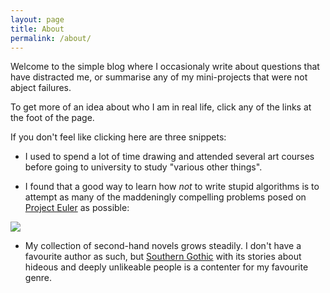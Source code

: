 ```yaml
---
layout: page
title: About
permalink: /about/
---
```


Welcome to the simple blog where I occasionaly write about questions that have distracted me, or summarise any of my mini-projects that were not abject failures.

To get more of an idea about who I am in real life, click any of the links at the foot of the page.

If you don't feel like clicking here are three snippets:

- I used to spend a lot of time drawing and attended several art courses before going to university to study "various other things".

- I found that a good way to learn how *not* to write stupid algorithms is to attempt as many of the maddeningly compelling problems posed on [Project Euler](https://projecteuler.net/) as possible:

<img src="https://projecteuler.net/profile/ajcr.png">

- My collection of second-hand novels grows steadily. I don't have a favourite author as such, but [Southern Gothic](https://en.wikipedia.org/wiki/Southern_Gothic) with its stories about hideous and deeply unlikeable people is a contenter for my favourite genre.

